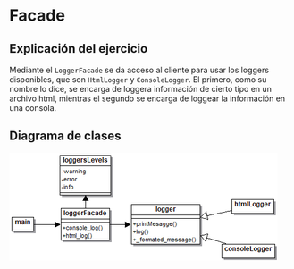# Facade

## Explicación del ejercicio

Mediante el `LoggerFacade` se da acceso al cliente para usar los loggers disponibles, que son `HtmlLogger` y `ConsoleLogger`. El primero, como su nombre lo dice, se encarga de loggera información de cierto tipo en un archivo html, mientras el segundo se encarga de loggear la información en una consola.

## Diagrama de clases

![Diagrama de clases](./class.png)